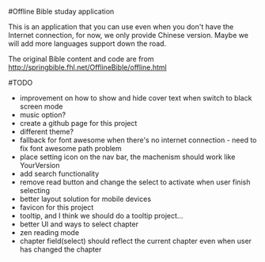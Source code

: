 #Offline Bible studay application

This is an application that you can use even when you don't have the Internet connection, for now, we only provide Chinese version. Maybe we will add more languages support down the road.

The original Bible content and code are from http://springbible.fhl.net/OfflineBible/offline.html

#TODO
- improvement on how to show and hide cover text when switch to black screen mode
- music option?
- create a github page for this project
- different theme?
- fallback for font awesome when there's no internet connection - need to fix font awesome path problem
- place setting icon on the nav bar, the machenism should work like YourVersion
- add search functionality
- remove read button and change the select to activate when user finish selecting
- better layout solution for mobile devices
- favicon for this project
- tooltip, and I think we should do a tooltip project...
- better UI and ways to select chapter
- zen reading mode
- chapter field(select) should reflect the current chapter even when user has changed the chapter 
